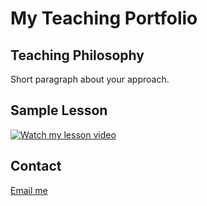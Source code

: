 # My Teaching Portfolio

## Teaching Philosophy
Short paragraph about your approach.

## Sample Lesson
[![Watch my lesson video](https://img.youtube.com/vi/YOUR_VIDEO_ID/0.jpg)](https://www.youtube.com/watch?v=YOUR_VIDEO_ID)

## Contact
[Email me](mailto:you@example.com)
